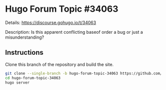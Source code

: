 # Hugo Forum Topic #34063

Details: <https://discourse.gohugo.io/t/34063>

Description: Is this apparent conflicting baseof order a bug or just a misunderstanding?

## Instructions

Clone this branch of the repository and build the site.

```bash
git clone --single-branch -b hugo-forum-topic-34063 https://github.com/jmooring/hugo-testing hugo-forum-topic-34063
cd hugo-forum-topic-34063
hugo server
```
